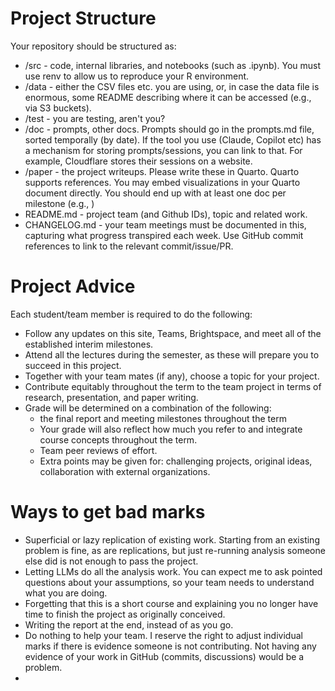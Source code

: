 # Project Structure

Your repository should be structured as:

- /src - code, internal libraries, and notebooks (such as .ipynb). You must use renv to allow us to reproduce your R environment.
- /data - either the CSV files etc. you are using, or, in case the data file is enormous, some README describing where it can be accessed (e.g., via S3 buckets).
- /test - you are testing, aren't you?
- /doc - prompts, other docs. Prompts should go in the prompts.md file, sorted temporally (by date). If the tool you use (Claude, Copilot etc) has a mechanism for storing prompts/sessions, you can link to that. For example, Cloudflare stores their sessions on a website.
- /paper - the project writeups. Please write these in Quarto. Quarto supports references. You may embed visualizations in your Quarto document directly. You should end up with at least one doc per milestone (e.g., )
- README.md - project team (and Github IDs), topic and related work.
- CHANGELOG.md - your team meetings must be documented in this, capturing what progress transpired each week. Use GitHub commit references to link to the relevant commit/issue/PR.

# Project Advice

Each student/team member is required to do the following:

- Follow any updates on this site, Teams, Brightspace, and meet all of the established interim milestones.
- Attend all the lectures during the semester, as these will prepare you to succeed in this project.
- Together with your team mates (if any), choose a topic for your project.
- Contribute equitably throughout the term to the team project in terms of research, presentation, and paper writing.
- Grade will be determined on a combination of the following:
  - the final report and meeting milestones throughout the term
  - Your grade will also reflect how much you refer to and integrate course concepts throughout the term.
  - Team peer reviews of effort.
  - Extra points may be given for: challenging projects, original ideas, collaboration with external organizations.

# Ways to get bad marks

- Superficial or lazy replication of existing work. Starting from an existing problem is fine, as are replications, but just re-running analysis someone else did is not enough to pass the project.
- Letting LLMs do all the analysis work. You can expect me to ask pointed questions about your assumptions, so your team needs to understand what you are doing.
- Forgetting that this is a short course and explaining you no longer have time to finish the project as originally conceived.
- Writing the report at the end, instead of as you go.
- Do nothing to help your team. I reserve the right to adjust individual marks if there is evidence someone is not contributing. Not having any evidence of your work in GitHub (commits, discussions) would be a problem.
- 